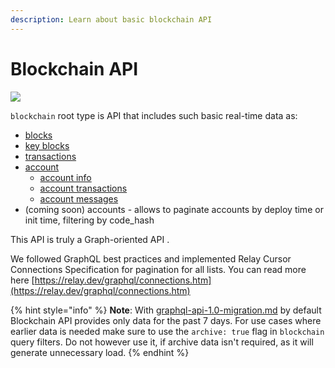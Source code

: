 ```yaml
---
description: Learn about basic blockchain API
---
```


# Blockchain API

![](<../../.gitbook/assets/image (34).png>)

`blockchain` root type is API that includes such basic real-time data as:

* [blocks](../../samples/graphql-samples/blocks.md)
* [key blocks](../../samples/graphql-samples/blocks.md#key-blocks-pagination)
* [transactions](../../samples/graphql-samples/transactions.md)
* [account](../../samples/graphql-samples/accounts.md)
  * [account info](../../samples/graphql-samples/accounts.md#get-account-info)
  * [account transactions](../../samples/graphql-samples/accounts.md#pagination-of-account-transactions)
  * [account messages](../../samples/graphql-samples/accounts.md#pagination-of-accounts-messages)
* (coming soon) accounts - allows to paginate accounts by deploy time or init time, filtering by code\_hash

This API is truly a Graph-oriented API .

We followed GraphQL best practices and implemented Relay Cursor Connections Specification for pagination for all lists. You can read more here [https://relay.dev/graphql/connections.htm](https://relay.dev/graphql/connections.htm)

{% hint style="info" %}
**Note**: With [graphql-api-1.0-migration.md](../breaking-changes/migration-guides/graphql-api-1.0-migration.md "mention") by default Blockchain API provides only data for the past 7 days. For use cases where earlier data is needed make sure to use the `archive: true` flag in `blockchain` query filters. Do not however use it, if archive data isn't required, as it will generate unnecessary load.
{% endhint %}

